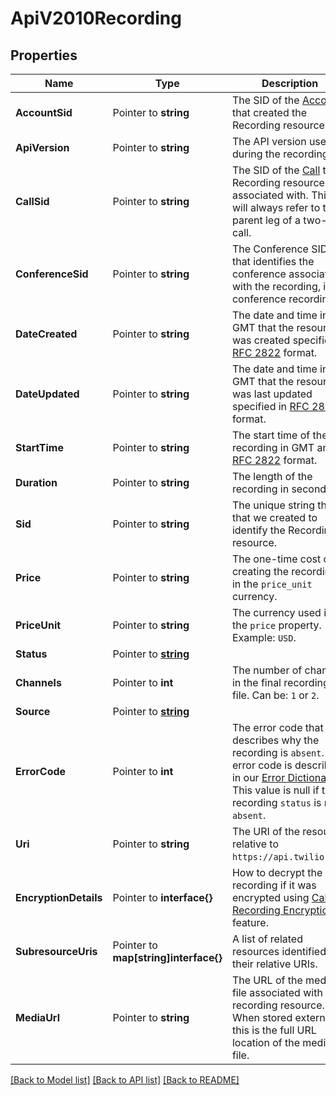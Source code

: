 # ApiV2010Recording

## Properties

Name | Type | Description | Notes
------------ | ------------- | ------------- | -------------
**AccountSid** | Pointer to **string** | The SID of the [Account](https://www.twilio.com/docs/iam/api/account) that created the Recording resource. |
**ApiVersion** | Pointer to **string** | The API version used during the recording. |
**CallSid** | Pointer to **string** | The SID of the [Call](https://www.twilio.com/docs/voice/api/call-resource) the Recording resource is associated with. This will always refer to the parent leg of a two-leg call. |
**ConferenceSid** | Pointer to **string** | The Conference SID that identifies the conference associated with the recording, if a conference recording. |
**DateCreated** | Pointer to **string** | The date and time in GMT that the resource was created specified in [RFC 2822](https://www.ietf.org/rfc/rfc2822.txt) format. |
**DateUpdated** | Pointer to **string** | The date and time in GMT that the resource was last updated specified in [RFC 2822](https://www.ietf.org/rfc/rfc2822.txt) format. |
**StartTime** | Pointer to **string** | The start time of the recording in GMT and in [RFC 2822](https://www.php.net/manual/en/class.datetime.php#datetime.constants.rfc2822) format. |
**Duration** | Pointer to **string** | The length of the recording in seconds. |
**Sid** | Pointer to **string** | The unique string that that we created to identify the Recording resource. |
**Price** | Pointer to **string** | The one-time cost of creating the recording in the `price_unit` currency. |
**PriceUnit** | Pointer to **string** | The currency used in the `price` property. Example: `USD`. |
**Status** | Pointer to [**string**](RecordingEnumStatus.md) |  |
**Channels** | Pointer to **int** | The number of channels in the final recording file. Can be: `1` or `2`. |
**Source** | Pointer to [**string**](RecordingEnumSource.md) |  |
**ErrorCode** | Pointer to **int** | The error code that describes why the recording is `absent`. The error code is described in our [Error Dictionary](https://www.twilio.com/docs/api/errors). This value is null if the recording `status` is not `absent`. |
**Uri** | Pointer to **string** | The URI of the resource, relative to `https://api.twilio.com`. |
**EncryptionDetails** | Pointer to **interface{}** | How to decrypt the recording if it was encrypted using [Call Recording Encryption](https://www.twilio.com/docs/voice/tutorials/voice-recording-encryption) feature. |
**SubresourceUris** | Pointer to **map[string]interface{}** | A list of related resources identified by their relative URIs. |
**MediaUrl** | Pointer to **string** | The URL of the media file associated with this recording resource. When stored externally, this is the full URL location of the media file. |

[[Back to Model list]](../README.md#documentation-for-models) [[Back to API list]](../README.md#documentation-for-api-endpoints) [[Back to README]](../README.md)



